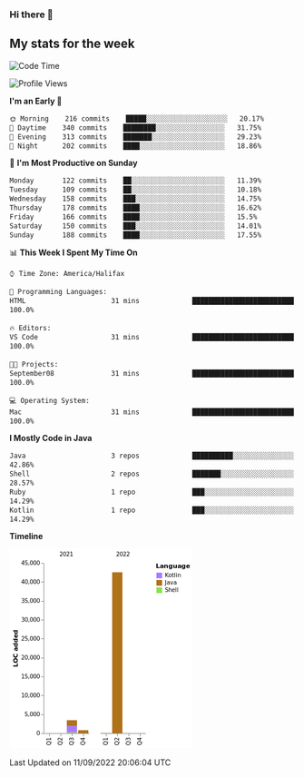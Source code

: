 ### Hi there 👋

## My stats for the week
<!--START_SECTION:waka-->
![Code Time](http://img.shields.io/badge/Code%20Time-391%20hrs%2035%20mins-blue)

![Profile Views](http://img.shields.io/badge/Profile%20Views-2-blue)

**I'm an Early 🐤** 

```text
🌞 Morning    216 commits    █████░░░░░░░░░░░░░░░░░░░░   20.17% 
🌆 Daytime    340 commits    ████████░░░░░░░░░░░░░░░░░   31.75% 
🌃 Evening    313 commits    ███████░░░░░░░░░░░░░░░░░░   29.23% 
🌙 Night      202 commits    ████░░░░░░░░░░░░░░░░░░░░░   18.86%

```
📅 **I'm Most Productive on Sunday** 

```text
Monday       122 commits    ██░░░░░░░░░░░░░░░░░░░░░░░   11.39% 
Tuesday      109 commits    ██░░░░░░░░░░░░░░░░░░░░░░░   10.18% 
Wednesday    158 commits    ███░░░░░░░░░░░░░░░░░░░░░░   14.75% 
Thursday     178 commits    ████░░░░░░░░░░░░░░░░░░░░░   16.62% 
Friday       166 commits    ████░░░░░░░░░░░░░░░░░░░░░   15.5% 
Saturday     150 commits    ███░░░░░░░░░░░░░░░░░░░░░░   14.01% 
Sunday       188 commits    ████░░░░░░░░░░░░░░░░░░░░░   17.55%

```


📊 **This Week I Spent My Time On** 

```text
⌚︎ Time Zone: America/Halifax

💬 Programming Languages: 
HTML                     31 mins             █████████████████████████   100.0%

🔥 Editors: 
VS Code                  31 mins             █████████████████████████   100.0%

🐱‍💻 Projects: 
September08              31 mins             █████████████████████████   100.0%

💻 Operating System: 
Mac                      31 mins             █████████████████████████   100.0%

```

**I Mostly Code in Java** 

```text
Java                     3 repos             ██████████░░░░░░░░░░░░░░░   42.86% 
Shell                    2 repos             ███████░░░░░░░░░░░░░░░░░░   28.57% 
Ruby                     1 repo              ███░░░░░░░░░░░░░░░░░░░░░░   14.29% 
Kotlin                   1 repo              ███░░░░░░░░░░░░░░░░░░░░░░   14.29%

```


**Timeline**

![Chart not found](https://raw.githubusercontent.com/lyndseyy/lyndseyy/main/charts/bar_graph.png) 


 Last Updated on 11/09/2022 20:06:04 UTC
<!--END_SECTION:waka-->
